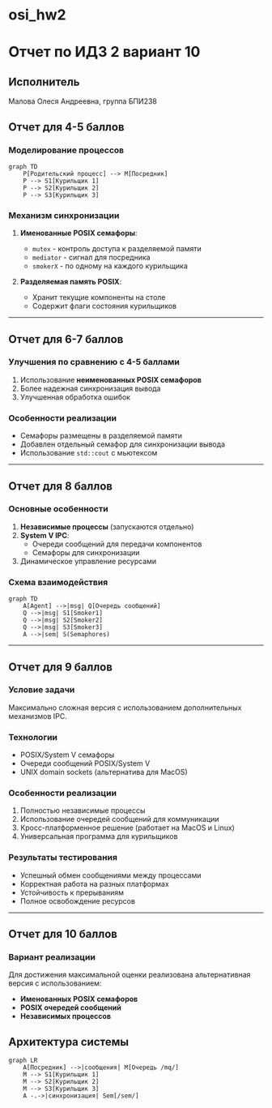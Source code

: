 # osi_hw2
# Отчет по ИДЗ 2 вариант 10

## Исполнитель
Малова Олеся Андреевна, группа БПИ238

## Отчет для 4-5 баллов

### Моделирование процессов

```mermaid
graph TD
    P[Родительский процесс] --> M[Посредник]
    P --> S1[Курильщик 1]
    P --> S2[Курильщик 2]
    P --> S3[Курильщик 3]
```

### Механизм синхронизации
1. **Именованные POSIX семафоры**:
   - `mutex` - контроль доступа к разделяемой памяти
   - `mediator` - сигнал для посредника
   - `smokerX` - по одному на каждого курильщика

2. **Разделяемая память POSIX**:
   - Хранит текущие компоненты на столе
   - Содержит флаги состояния курильщиков

---

## Отчет для 6-7 баллов

### Улучшения по сравнению с 4-5 баллами
1. Использование **неименованных POSIX семафоров**
2. Более надежная синхронизация вывода
3. Улучшенная обработка ошибок

### Особенности реализации
- Семафоры размещены в разделяемой памяти
- Добавлен отдельный семафор для синхронизации вывода
- Использование `std::cout` с мьютексом

---

## Отчет для 8 баллов

### Основные особенности
1. **Независимые процессы** (запускаются отдельно)
2. **System V IPC**:
   - Очереди сообщений для передачи компонентов
   - Семафоры для синхронизации
3. Динамическое управление ресурсами

### Схема взаимодействия
```mermaid
graph TD
    A[Agent] -->|msg| Q[Очередь сообщений]
    Q -->|msg| S1[Smoker1]
    Q -->|msg| S2[Smoker2]
    Q -->|msg| S3[Smoker3]
    A -->|sem| S(Semaphores)
```

---

## Отчет для 9 баллов

### Условие задачи
Максимально сложная версия с использованием дополнительных механизмов IPC.

### Технологии
- POSIX/System V семафоры
- Очереди сообщений POSIX/System V
- UNIX domain sockets (альтернатива для MacOS)

### Особенности реализации
1. Полностью независимые процессы
2. Использование очередей сообщений для коммуникации
3. Кросс-платформенное решение (работает на MacOS и Linux)
4. Универсальная программа для курильщиков

### Результаты тестирования
- Успешный обмен сообщениями между процессами
- Корректная работа на разных платформах
- Устойчивость к прерываниям
- Полное освобождение ресурсов

---

## Отчет для 10 баллов

### Вариант реализации
Для достижения максимальной оценки реализована альтернативная версия с использованием:
- **Именованных POSIX семафоров**
- **POSIX очередей сообщений**
- **Независимых процессов**

## Архитектура системы

```mermaid
graph LR
    A[Посредник] -->|сообщения| M[Очередь /mq/]
    M --> S1[Курильщик 1]
    M --> S2[Курильщик 2]
    M --> S3[Курильщик 3]
    A -.->|синхронизация| Sem[/sem/]
```
